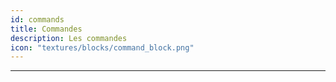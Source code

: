 ```yaml
---
id: commands
title: Commandes
description: Les commandes
icon: "textures/blocks/command_block.png"
---
```

___